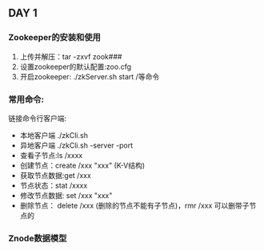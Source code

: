DAY 1
---
### Zookeeper的安装和使用
1. 上传并解压：tar -zxvf zook###
2. 设置zookeeper的默认配置:zoo.cfg
3. 开启zookeeper: ./zkServer.sh start /等命令 
### 常用命令:
链接命令行客户端:
- 本地客户端 ./zkCli.sh 
- 异地客户端 ./zkCli.sh -server -port
- 查看子节点:ls /xxxx
- 创建节点：create /xxx "xxx" (K-V结构)
- 获取节点数据:get /xxx
- 节点状态：stat /xxxx
- 修改节点数据: set /xxx "xxx"
- 删除节点： delete /xxx (删除的节点不能有子节点)，rmr /xxx 可以删带子节点的

### Znode数据模型

